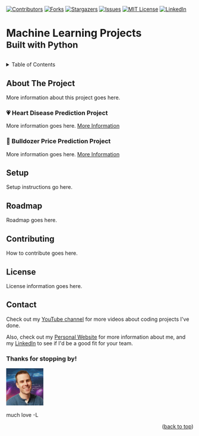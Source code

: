 <a name="readme-top"></a>

[![Contributors][contributors-shield]][contributors-url]
[![Forks][forks-shield]][forks-url]
[![Stargazers][stars-shield]][stars-url]
[![Issues][issues-shield]][issues-url]
[![MIT License][license-shield]][license-url]
[![LinkedIn][linkedin-shield]][linkedin-url]

# Machine Learning Projects<br><sup>Built with Python</sup>


<details>
  <summary>Table of Contents</summary>
  <ol>
    <li>
      <a href="#about-the-projects">About The Project</a>
      <ul>
        <li><a href="#built-with">Built With</a></li>
        <li><a href="#heart-disease-prediction-project">Heart Disease Prediction Project</a></li>
        <li><a href="#bulldozer-price-prediction-project">Bulldozer Price Prediction Project</a></li>
      </ul>
    </li>
    <li><a href="#setup">Setup</a></li>
    <li><a href="#roadmap">Roadmap</a></li>
    <li><a href="#contributing">Contributing</a></li>
    <li><a href="#license">License</a></li>
    <li><a href="#contact">Contact</a></li>
  </ol>
</details>

## About The Project

More information about this project goes here.

### 💗 Heart Disease Prediction Project

More information goes here.
<a href="https://github.com/lorenarms/Machine_Learning/blob/main/heart_disease_project/info.md">More Information</a>

### 🚧 Bulldozer Price Prediction Project

More information goes here.
<a href="https://github.com/lorenarms/Machine_Learning/blob/main/bulldozer_price_prediction_project/info.md">More Information</a>

## Setup

Setup instructions go here.

## Roadmap

Roadmap goes here.

## Contributing

How to contribute goes here.

## License

License information goes here.

## Contact

<p>Check out my <a href="https://www.youtube.com/channel/UCGtp8PRHgPCQHYoSxbMST8A" target="_blank">YouTube channel</a> for more videos about coding projects I've done.</p>
<p>Also, check out my <a href="http://artllj.com" target="_blank">Personal Website</a> for more information about me, and my <a href="https://www.linkedin.com/in/lorenarms95/" target="_blank">LinkedIn</a> to see if I'd be a good fit for your team. </p>
<h3>Thanks for stopping by!</h3>
<img src="https://github.com/lorenarms/SNHU_CS_370_Emerging_Trends_in_CS/blob/main/images/profile.png" alt="[picture of me]" style="width:100px;">
<p>much love
-L
</p>

<p align="right">(<a href="#readme-top">back to top</a>)</p>

[contributors-shield]: https://img.shields.io/github/contributors/lorenarms/Machine_Learning.svg?style=for-the-badge
[contributors-url]: https://github.com/lorenarms/Machine_Learning/graphs/contributors
[forks-shield]: https://img.shields.io/github/forks/lorenarms/Machine_Learning.svg?style=for-the-badge
[forks-url]: https://github.com/lorenarms/Machine_Learning/forks
[stars-shield]: https://img.shields.io/github/stars/lorenarms/Machine_Learning.svg?style=for-the-badge
[stars-url]: https://github.com/lorenarms/Machine_Learning/stargazers
[issues-shield]: https://img.shields.io/github/issues/lorenarms/Machine_Learning.svg?style=for-the-badge
[issues-url]: https://github.com/lorenarms/Machine_Learning/issues
[license-shield]: https://img.shields.io/github/license/lorenarms/Machine_Learning.svg?style=for-the-badge
[license-url]: https://github.com/lorenarms/Machine_Learning/blob/master/LICENSE.txt
[linkedin-shield]: https://img.shields.io/badge/-LinkedIn-black.svg?style=for-the-badge&logo=linkedin&color=blue
[linkedin-url]: https://linkedin.com/in/lorenarms95
